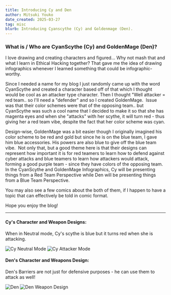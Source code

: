 ```yaml
---
title: Introducing Cy and Den
author: Mitsuki Youko
date_created: 2025-03-27
tag: misc
blurb: Introducing Cyanscythe (Cy) and Goldenmage (Den).
---
```


### What is / Who are CyanScythe (Cy) and GoldenMage (Den)?

I love drawing and creating characters and figured... Why not mash that and what I learn in Ethical Hacking together?
That gave me the idea of drawing infographics whenever I learned something that could be infographic-worthy.
 
Since I needed a name for my blog I just randomly came up with the word CyanScythe and created a character based off of that which I thought would be cool as an attacker type character. Then I thought "Well attacker = red team.. so I'll need a "defender" and so I created GoldenMage.
​
Issue was that their color schemes were that of the opposing team.. but CyanScythe was such a cool name that I decided to make it so that she has magenta eyes and when she "attacks" with her scythe, it will turn red - thus giving her a red team vibe, despite the fact that her color scheme was cyan.
 
Design-wise, GoldenMage was a bit easier though I originally imagined his color scheme to be red and gold but since he is on the blue team, I gave him blue accessories. His powers are also blue to give off the blue team vibe.
​
Not only that, but a good theme here is that their designs can represent how important it is for red teamers to learn how to defend against cyber attacks and blue teamers to learn how attackers would attack, forming a good purple team - since they have colors of the opposing team.
​
In the CyanScythe and GoldenMage Infographics, Cy will be presenting things from a Red Team Perspective while Den will be presenting things from a Blue Team Perspective.

You may also see a few comics about the both of them, if I happen to have a topic that can effectively be told in comic format.

Hope you enjoy the blog!

---

#### Cy's Character and Weapon Designs:

When in Neutral mode, Cy's scythe is blue but it turns red when she is attacking.

![Cy Neutral Mode](assets/content/IntroCyAndDen/img/Cy%20Neutral%20Mode.jpg)
![Cy Attacker Mode](assets/content/IntroCyAndDen/img/Cy%20Attacker%20Mode.jpg)

#### Den's Character and Weapons Design:

Den's Barriers are not just for defensive purposes - he can use them to attack as well!

![Den](assets/content/IntroCyAndDen/img/Den.jpg)
![Den Weapon Design](assets/content/IntroCyAndDen/img/Den%20Weapons%20Design.png)
